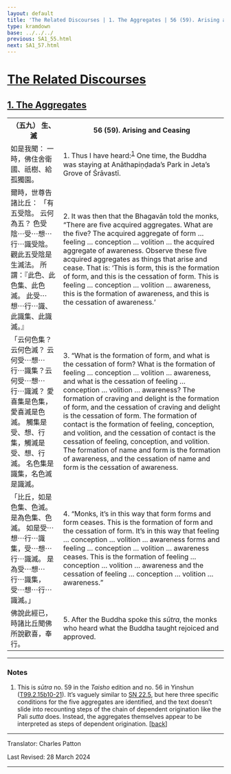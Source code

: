 ```yaml
---
layout: default
title: 'The Related Discourses | 1. The Aggregates | 56 (59). Arising and Ceasing'
type: kramdown
base: ../../../
previous: SA1_55.html
next: SA1_57.html
---
```


<h1><a href='../index.html'>The Related Discourses</a></h1>
<h2><a href='index.html'>1. The Aggregates</a></h2>

<table class="trans">
  <th class='ch'>（五九） 生、滅</th>
  <th class='en'>56 (59). Arising and Ceasing</th>
  <tr>
    <td title='t125.2.15b10'>如是我聞： 一時，佛住舍衛國、祇樹、給孤獨園。</td>
    <td id='p1'>1. Thus I have heard:<sup id="ref1"><a href="#n1">1</a></sup> One time, the Buddha was staying at Anāthapiṇḍada’s Park in Jeta’s Grove of Śrāvastī.</td>
  </tr>
  <tr>
    <td title='t125.2.15b11'>爾時，世尊告諸比丘： 「有五受陰。 云何為五？ 色受陰⋯受⋯想⋯行⋯識受陰。 觀此五受陰是生滅法。 所謂：『此色、此色集、此色滅。 此受⋯想⋯行⋯識、此識集、此識滅。』</td>
    <td id='p2'>2. It was then that the Bhagavān told the monks, “There are five acquired aggregates. What are the five? The acquired aggregate of form … feeling … conception … volition … the acquired aggregate of awareness. Observe these five acquired aggregates as things that arise and cease. That is: ‘This is form, this is the formation of form, and this is the cessation of form. This is feeling … conception … volition … awareness, this is the formation of awareness, and this is the cessation of awareness.’</td>
  </tr>
  <tr>
    <td title='t125.2.15b14'>「云何色集？云何色滅？ 云何受⋯想⋯行⋯識集？云何受⋯想⋯行⋯識滅？ 愛喜集是色集，愛喜滅是色滅。 觸集是受、想、行集，觸滅是受、想、行滅。 名色集是識集，名色滅是識滅。</td>
    <td id='p3'>3. “What is the formation of form, and what is the cessation of form? What is the formation of feeling … conception … volition … awareness, and what is the cessation of feeling … conception … volition … awareness? The formation of craving and delight is the formation of form, and the cessation of craving and delight is the cessation of form. The formation of contact is the formation of feeling, conception, and volition, and the cessation of contact is the cessation of feeling, conception, and volition. The formation of name and form is the formation of awareness, and the cessation of name and form is the cessation of awareness.</td>
  </tr>
  <tr>
    <td title='t125.2.15b18'>「比丘，如是色集、色滅。 是為色集、色滅。 如是受⋯想⋯行⋯識集，受⋯想⋯行⋯識滅。 是為受⋯想⋯行⋯識集，受⋯想⋯行⋯識滅。」</td>
    <td id='p4'>4. “Monks, it’s in this way that form forms and form ceases. This is the formation of form and the cessation of form. It’s in this way that feeling … conception … volition … awareness forms and feeling … conception … volition … awareness ceases. This is the formation of feeling … conception … volition … awareness and the cessation of feeling … conception … volition … awareness.”</td>
  </tr>
  <tr>
    <td title='t125.2.15b20'>佛說此經已，時諸比丘聞佛所說歡喜，奉行。</td>
    <td id='p5'>5. After the Buddha spoke this <em>sūtra</em>, the monks who heard what the Buddha taught rejoiced and approved.</td>
  </tr>
</table>

<hr/>

<h3 id="notes">Notes</h3>

<ol>
<li id="n1">This is <em>sūtra</em> no. 59 in the <cite>Taisho</cite> edition and no. 56 in Yinshun (<a href="https://cbetaonline.dila.edu.tw/zh/T02n0099_p0015b10" target="_blank">T99.2.15b10-21</a>). It’s vaguely similar to <a href="https://suttacentral.net/sn22.5" target="_blank">SN 22.5</a>, but here three specific conditions for the five aggregates are identified, and the text doesn’t slide into recounting steps of the chain of dependent origination like the Pali <em>sutta</em> does. Instead, the aggregates themselves appear to be interpreted as steps of dependent origination. [<a href="#ref1">back</a>]</li>
</ol>
<hr/>

<p class="translator">Translator: Charles Patton</p>
<p class='revised'>Last Revised: 28 March 2024</p>

<hr/>